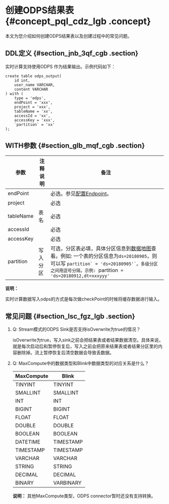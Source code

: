 # 创建ODPS结果表 {#concept_pql_cdz_lgb .concept}

本文为您介绍如何创建ODPS结果表以及创建过程中的常见问题。

## DDL定义 {#section_jnb_3qf_cgb .section}

实时计算支持使用ODPS 作为结果输出。示例代码如下：

```language-sql
create table odps_output(
    id int,
    user_name VARCHAR,
    content VARCHAR
) with (
    type = 'odps',
    endPoint = 'xxx',
    project = 'xxx',
    tableName = 'xx',
    accessId = 'xx',
    accessKey = 'xxx',
    `partition` = 'xx'
);

```

## WITH参数 {#section_glb_mqf_cgb .section}

|参数|注释说明|备注|
|--|----|--|
|endPoint| |必选。参见[配置Endpoint](../../../../../cn.zh-CN/准备工作/配置Endpoint.md#)。|
|project| |必选|
|tableName|表名|必选|
|accessId| |必选|
|accessKey| |必选|
|partition|写入分区|可选，分区表必填，具体分区信息到[数据地图](https://meta.dw.alibaba-inc.com/store/index.html)查看。例如: 一个表的分区信息为`ds=20180905`，则可以写 ``partition` = 'ds=20180905'`。多级分区之间用逗号分隔，示例: ``partition` = 'ds=20180912,dt=xxxyyy'`|

**说明：** 

实时计算数据写入odps的方式是每次做checkPoint的时候将缓存数据进行输入。

## 常见问题 {#section_lsc_fgz_lgb .section}

1.  Q: Stream模式的ODPS Sink是否支持isOverwrite为true的情况？

    isOverwrite为true，写入sink之前会把结果表或者结果数据清空。具体来说，就是每次启动后和暂停恢复后，写入之前会把原来结果表或者结果分区里的内容删除掉。流上暂停恢复后清空数据会导致丢数据。

2.  Q: MaxCompute中的数据类型和Blink中数据类型的对应关系是什么？

    |MaxCompute|Blink|
    |----------|-----|
    |TINYINT|TINYINT|
    |SMALLINT|SMALLINT|
    |INT|INT|
    |BIGINT|BIGINT|
    |FLOAT|FLOAT|
    |DOUBLE|DOUBLE|
    |BOOLEAN|BOOLEAN|
    |DATETIME|TIMESTAMP|
    |TIMESTAMP|TIMESTAMP|
    |VARCHAR|VARCHAR|
    |STRING|STRING|
    |DECIMAL|DECIMAL|
    |BINARY|VARBINARY|

    **说明：** 其他MaxCompute类型，ODPS connector暂时还没有支持转换。


